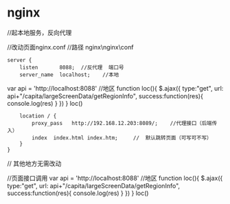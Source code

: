 # nginx

//起本地服务，反向代理

//改动页面nginx.conf
//路径     nginx\nginx\conf

    server {
        listen       8088;  //反代理  端口号
        server_name  localhost;    //本地
        
        
  var api = 'http://localhost:8088'
  //地区
  function loc(){
    $.ajax({
      type:"get",
      url: api+"/capita/largeScreenData/getRegionInfo",
      success:function(res){
        console.log(res)
      }
    })
  }
  loc()

        location / {  
            proxy_pass   http://192.168.12.203:8089/;    //代理接口（后端传入）
            index  index.html index.htm;     //  默认跳转页面（可写可不写）
        }  
    }
    
    
// 其他地方无需改动



//页面接口调用
   var api = 'http://localhost:8088'
  //地区
  function loc(){
    $.ajax({
      type:"get",
      url: api+"/capita/largeScreenData/getRegionInfo",
      success:function(res){
        console.log(res)
      }
    })
  }
  loc()
